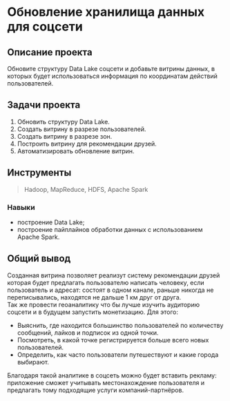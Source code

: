 # Обновление хранилища данных для соцсети

## Описание проекта
Обновите структуру Data Lake соцсети и добавьте витрины данных, в которых будет использоваться информация по координатам действий пользователей. 

## Задачи проекта
1. Обновить структуру Data Lake.
2. Создать витрину в разрезе пользователей.
3. Создать витрину в разрезе зон.
4. Построить витрину для рекомендации друзей.
5. Автоматизировать обновление витрин.
   
## Инструменты
> Hadoop, MapReduce, HDFS, Apache Spark
### Навыки
- построение Data Lake;
- построение пайплайнов обработки данных с использованием Apache Spark.

## Общий вывод
Созданная витрина позволяет реализут систему рекомендации друзей которая будет предлагать пользователю написать человеку, если пользователь и адресат:
состоят в одном канале,
раньше никогда не переписывались,
находятся не дальше 1 км друг от друга.  
Так же провести геоаналитику что бы лучше изучить аудиторию соцсети и в будущем запустить монетизацию. Для этого:  
- Выяснить, где находится большинство пользователей по количеству сообщений, лайков и подписок из одной точки.
- Посмотреть, в какой точке регистрируется больше всего новых пользователей.
- Определить, как часто пользователи путешествуют и какие города выбирают.
  
Благодаря такой аналитике в соцсеть можно будет вставить рекламу: приложение сможет учитывать местонахождение пользователя и предлагать тому подходящие услуги компаний-партнёров. 
